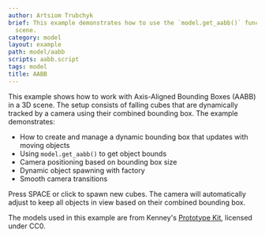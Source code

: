 ```yaml
---
author: Artsiom Trubchyk
brief: This example demonstrates how to use the `model.get_aabb()` function in a 3D
  scene.
category: model
layout: example
path: model/aabb
scripts: aabb.script
tags: model
title: AABB
---
```


This example shows how to work with Axis-Aligned Bounding Boxes (AABB) in a 3D scene. The setup consists of falling cubes that are dynamically tracked by a camera using their combined bounding box. The example demonstrates:

* How to create and manage a dynamic bounding box that updates with moving objects
* Using `model.get_aabb()` to get object bounds
* Camera positioning based on bounding box size
* Dynamic object spawning with factory
* Smooth camera transitions

Press SPACE or click to spawn new cubes. The camera will automatically adjust to keep all objects in view based on their combined bounding box.

The models used in this example are from Kenney's [Prototype Kit](https://kenney.nl/assets/prototype-kit), licensed under CC0.